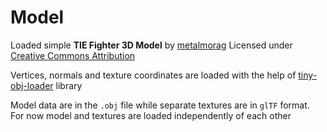 # Model

Loaded simple **TIE Fighter 3D Model** by [metalmorag](https://sketchfab.com/3d-models/avatar-of-metalmorag-7-1k-7119-downloads-25-7k-25661-views-188like-report-19a4deefbc2b4f0592c44b117249f3c1) Licensed under [Creative Commons Attribution](https://creativecommons.org/licenses/by/4.0/)

Vertices, normals and texture coordinates are loaded with the help of [tiny-obj-loader](https://github.com/tinyobjloader/tinyobjloader) library

Model data are in the `.obj` file while separate textures are in `glTF` format. For now model and textures are loaded independently of each other